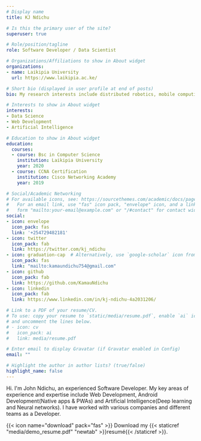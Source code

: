 ```yaml
---
# Display name
title: KJ Ndichu

# Is this the primary user of the site?
superuser: true

# Role/position/tagline
role: Software Developer / Data Scientist

# Organizations/Affiliations to show in About widget
organizations:
- name: Laikipia University
  url: https://www.laikipia.ac.ke/

# Short bio (displayed in user profile at end of posts)
bio: My research interests include distributed robotics, mobile computing and programmable matter.

# Interests to show in About widget
interests:
- Data Science
- Web Development
- Artificial Intelligence

# Education to show in About widget
education:
  courses:
  - course: Bsc in Computer Science
    institution: Laikipia University
    year: 2020
  - course: CCNA Certification
    institution: Cisco Networking Academy
    year: 2019

# Social/Academic Networking
# For available icons, see: https://sourcethemes.com/academic/docs/page-builder/#icons
#   For an email link, use "fas" icon pack, "envelope" icon, and a link in the
#   form "mailto:your-email@example.com" or "/#contact" for contact widget.
social:
- icon: envelope
  icon_pack: fas
  link: '+254729482181'
- icon: twitter
  icon_pack: fab
  link: https://twitter.com/kj_ndichu
- icon: graduation-cap  # Alternatively, use `google-scholar` icon from `ai` icon pack
  icon_pack: fas
  link: "mailto:kamaundichu754@gmail.com"
- icon: github
  icon_pack: fab
  link: https://github.com/KamauNdichu
- icon: linkedin
  icon_pack: fab
  link: https://www.linkedin.com/in/kj-ndichu-4a2031206/

# Link to a PDF of your resume/CV.
# To use: copy your resume to `static/media/resume.pdf`, enable `ai` icons in `params.toml`, 
# and uncomment the lines below.
# - icon: cv
#   icon_pack: ai
#   link: media/resume.pdf

# Enter email to display Gravatar (if Gravatar enabled in Config)
email: ""

# Highlight the author in author lists? (true/false)
highlight_name: false
---
```


Hi. I'm John Ndichu, an experienced Software Developer. My key areas of experience and expertise include Web Development, Android Development(Native apps & PWAs) and Artificial Intelligence(Deep learning and Neural networks). I have worked with various companies and different teams as a Developer.

{{< icon name="download" pack="fas" >}} Download my {{< staticref "media/demo_resume.pdf" "newtab" >}}resumé{{< /staticref >}}.
